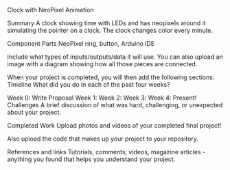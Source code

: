 Clock with NeoPixel Animation

Summary A clock showing time with LEDs and has neopixels around it simulating the pointer on a clock. The clock changes color every minute.

Component Parts NeoPixel ring, button, Arduino IDE

Include what types of inputs/outputs/data it will use. You can also upload an image with a diagram showing how all those pieces are connected.

When your project is completed, you will then add the following sections: Timeline What did you do in each of the past four weeks?

Week 0: Write Proposal Week 1: Week 2: Week 3: Week 4: Present! Challenges A brief discussion of what was hard, challenging, or unexpected about your project.

Completed Work Upload photos and videos of your completed final project!

Also upload the code that makes up your project to your repository.

References and links Tutorials, comments, videos, magazine articles - anything you found that helps you understand your project.
